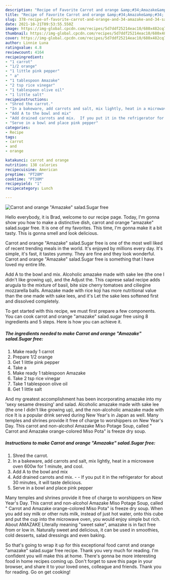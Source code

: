 ```yaml
---
description: "Recipe of Favorite Carrot and orange &amp;#34;Amazake&amp;#34; salad.Sugar free"
title: "Recipe of Favorite Carrot and orange &amp;#34;Amazake&amp;#34; salad.Sugar free"
slug: 378-recipe-of-favorite-carrot-and-orange-and-34-amazake-and-34-saladsugar-free
date: 2021-10-21T09:53:55.550Z
image: https://img-global.cpcdn.com/recipes/5d7ddf25214eac10/680x482cq70/carrot-and-orange-amazake-saladsugar-free-recipe-main-photo.jpg
thumbnail: https://img-global.cpcdn.com/recipes/5d7ddf25214eac10/680x482cq70/carrot-and-orange-amazake-saladsugar-free-recipe-main-photo.jpg
cover: https://img-global.cpcdn.com/recipes/5d7ddf25214eac10/680x482cq70/carrot-and-orange-amazake-saladsugar-free-recipe-main-photo.jpg
author: Linnie Luna
ratingvalue: 4.8
reviewcount: 4164
recipeingredient:
- "1 carrot"
- "1/2 orange"
- "1 little pink pepper"
- " a"
- "1 tablespoon Amazake"
- "2 tsp rice vinegar"
- "1 tablespoon olive oil"
- "1 little salt"
recipeinstructions:
- "Shred the carrot."
- "In a bakeware, add carrots and salt, mix lightly, heat in a microwave oven 600w for 1 minute, and cool."
- "Add A to the bowl and mix"
- "Add drained carrots and mix.  If you put it in the refrigerator for about 30 minutes, it will taste delicious."
- "Serve in a bowl and place pink pepper"
categories:
- Recipe
tags:
- carrot
- and
- orange

katakunci: carrot and orange 
nutrition: 138 calories
recipecuisine: American
preptime: "PT28M"
cooktime: "PT30M"
recipeyield: "1"
recipecategory: Lunch

---
```



![Carrot and orange &#34;Amazake&#34; salad.Sugar free](https://img-global.cpcdn.com/recipes/5d7ddf25214eac10/680x482cq70/carrot-and-orange-amazake-saladsugar-free-recipe-main-photo.jpg)

Hello everybody, it is Brad, welcome to our recipe page. Today, I'm gonna show you how to make a distinctive dish, carrot and orange &#34;amazake&#34; salad.sugar free. It is one of my favorites. This time, I'm gonna make it a bit tasty. This is gonna smell and look delicious.

Carrot and orange &#34;Amazake&#34; salad.Sugar free is one of the most well liked of recent trending meals in the world. It's enjoyed by millions every day. It's simple, it's fast, it tastes yummy. They are fine and they look wonderful. Carrot and orange &#34;Amazake&#34; salad.Sugar free is something that I have loved my entire life.

Add A to the bowl and mix. Alcoholic amazake made with sake lee (the one I didn&#39;t like growing up), and the Adjust the. This caprese salad recipe adds arugula to the mixture of basil, bite size cherry tomatoes and ciliegine mozzarella balls. Amazake made with rice koji has more nutritional value than the one made with sake lees, and it&#39;s Let the sake lees softened first and dissolved completely.


To get started with this recipe, we must first prepare a few components. You can cook carrot and orange &#34;amazake&#34; salad.sugar free using 8 ingredients and 5 steps. Here is how you can achieve it.

<!--inarticleads1-->

##### The ingredients needed to make Carrot and orange &#34;Amazake&#34; salad.Sugar free:

1. Make ready 1 carrot
1. Prepare 1/2 orange
1. Get 1 little pink pepper
1. Take  a
1. Make ready 1 tablespoon Amazake
1. Take 2 tsp rice vinegar
1. Take 1 tablespoon olive oil
1. Get 1 little salt


And my greatest accomplishment has been incorporating amazake into my &#39;sexy sesame dressing&#39; and salad. Alcoholic amazake made with sake lee (the one I didn&#39;t like growing up), and the non-alcoholic amazake made with rice It is a popular drink served during New Year&#39;s in Japan as well. Many temples and shrines provide it free of charge to worshippers on New Year&#39;s Day. This carrot and non-alcohol Amazake Miso Potage Soup, called &#34; Carrot and Amazake orange-colored Miso Pota&#34; is freeze dry soup. 

<!--inarticleads2-->

##### Instructions to make Carrot and orange &#34;Amazake&#34; salad.Sugar free:

1. Shred the carrot.
1. In a bakeware, add carrots and salt, mix lightly, heat in a microwave oven 600w for 1 minute, and cool.
1. Add A to the bowl and mix
1. Add drained carrots and mix. -  - If you put it in the refrigerator for about 30 minutes, it will taste delicious.
1. Serve in a bowl and place pink pepper


Many temples and shrines provide it free of charge to worshippers on New Year&#39;s Day. This carrot and non-alcohol Amazake Miso Potage Soup, called &#34; Carrot and Amazake orange-colored Miso Pota&#34; is freeze dry soup. When you add soy milk or other nuts milk, instead of just hot water, onto this cube and put the cup into the microwave oven, you would enjoy simple but rich. About AMAZAKE Literally meaning &#34;sweet sake&#34;, amazake is in fact free from or low in. Naturally sweet and delicious, it can be used in smoothies, cold desserts, salad dressings and even baking. 

So that's going to wrap it up for this exceptional food carrot and orange &#34;amazake&#34; salad.sugar free recipe. Thank you very much for reading. I'm confident you will make this at home. There's gonna be more interesting food in home recipes coming up. Don't forget to save this page in your browser, and share it to your loved ones, colleague and friends. Thank you for reading. Go on get cooking!
